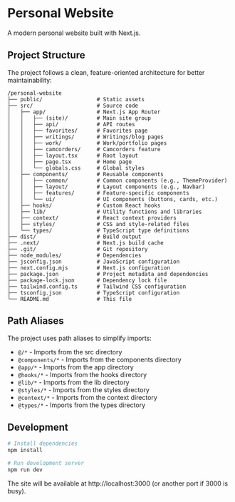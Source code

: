 # Personal Website

A modern personal website built with Next.js.

## Project Structure

The project follows a clean, feature-oriented architecture for better maintainability:

```
/personal-website
├── public/                 # Static assets
├── src/                    # Source code
│   ├── app/                # Next.js App Router
│   │   ├── (site)/         # Main site group
│   │   ├── api/            # API routes
│   │   ├── favorites/      # Favorites page
│   │   ├── writings/       # Writings/blog pages
│   │   ├── work/           # Work/portfolio pages
│   │   ├── camcorders/     # Camcorders feature
│   │   ├── layout.tsx      # Root layout
│   │   ├── page.tsx        # Home page
│   │   └── globals.css     # Global styles
│   ├── components/         # Reusable components
│   │   ├── common/         # Common components (e.g., ThemeProvider)
│   │   ├── layout/         # Layout components (e.g., Navbar)
│   │   ├── features/       # Feature-specific components
│   │   └── ui/             # UI components (buttons, cards, etc.)
│   ├── hooks/              # Custom React hooks
│   ├── lib/                # Utility functions and libraries
│   ├── context/            # React context providers
│   ├── styles/             # CSS and style-related files
│   └── types/              # TypeScript type definitions
├── dist/                   # Build output
├── .next/                  # Next.js build cache
├── .git/                   # Git repository
├── node_modules/           # Dependencies
├── jsconfig.json           # JavaScript configuration
├── next.config.mjs         # Next.js configuration
├── package.json            # Project metadata and dependencies
├── package-lock.json       # Dependency lock file
├── tailwind.config.ts      # Tailwind CSS configuration
├── tsconfig.json           # TypeScript configuration
└── README.md               # This file
```

## Path Aliases

The project uses path aliases to simplify imports:

- `@/*` - Imports from the src directory
- `@components/*` - Imports from the components directory
- `@app/*` - Imports from the app directory  
- `@hooks/*` - Imports from the hooks directory
- `@lib/*` - Imports from the lib directory
- `@styles/*` - Imports from the styles directory
- `@context/*` - Imports from the context directory
- `@types/*` - Imports from the types directory

## Development

```bash
# Install dependencies
npm install

# Run development server
npm run dev
```

The site will be available at http://localhost:3000 (or another port if 3000 is busy). 